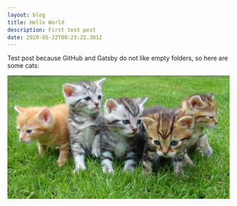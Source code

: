 ```yaml
---
layout: blog
title: Hello World
description: First test post
date: 2020-05-22T08:23:22.381Z
---
```

Test post because GitHub and Gatsby do not like empty folders, so here are some cats:

![Picture of cute cats](kitten-cat-rush-lucky-cat-45170.jpg "Cats are better than potatos")